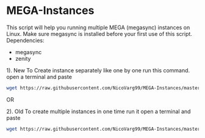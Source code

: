 # MEGA-Instances
This script will help you running multiple MEGA (megasync) instances on Linux.
Make sure megasync is installed before your first use of this script.
Dependencies:
  - megasync
  - zenity

1). New
To Create instance separately like one by one run this command. open a terminal and paste
```bash
wget https://raw.githubusercontent.com/NicoVarg99/MEGA-Instances/master/new_mega_instances.sh && bash mega_instances.sh
```

OR

2). Old
To create multiple instances in one time run it open a terminal and paste
```bash
wget https://raw.githubusercontent.com/NicoVarg99/MEGA-Instances/master/mega_instances.sh && bash mega_instances.sh
```

